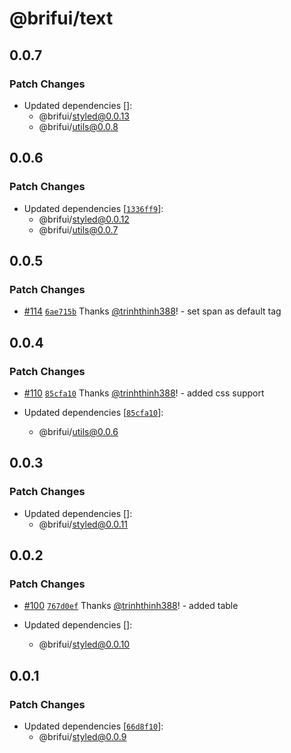 # @brifui/text

## 0.0.7

### Patch Changes

- Updated dependencies []:
  - @brifui/styled@0.0.13
  - @brifui/utils@0.0.8

## 0.0.6

### Patch Changes

- Updated dependencies [[`1336ff9`](https://github.com/brifui-org/brif-ui/commit/1336ff9dd99899e54da1bd4bfa77168c14c4e662)]:
  - @brifui/styled@0.0.12
  - @brifui/utils@0.0.7

## 0.0.5

### Patch Changes

- [#114](https://github.com/brifui-org/brif-ui/pull/114) [`6ae715b`](https://github.com/brifui-org/brif-ui/commit/6ae715b08fb95714a2af577be7f74d411660384d) Thanks [@trinhthinh388](https://github.com/trinhthinh388)! - set span as default tag

## 0.0.4

### Patch Changes

- [#110](https://github.com/brifui-org/brif-ui/pull/110) [`85cfa10`](https://github.com/brifui-org/brif-ui/commit/85cfa10cca6ad3b3de2d48004e8517068c91df33) Thanks [@trinhthinh388](https://github.com/trinhthinh388)! - added css support

- Updated dependencies [[`85cfa10`](https://github.com/brifui-org/brif-ui/commit/85cfa10cca6ad3b3de2d48004e8517068c91df33)]:
  - @brifui/utils@0.0.6

## 0.0.3

### Patch Changes

- Updated dependencies []:
  - @brifui/styled@0.0.11

## 0.0.2

### Patch Changes

- [#100](https://github.com/brifui-org/brif-ui/pull/100) [`767d0ef`](https://github.com/brifui-org/brif-ui/commit/767d0ef50ac4113eac4d6c47231eabbdbbe85031) Thanks [@trinhthinh388](https://github.com/trinhthinh388)! - added table

- Updated dependencies []:
  - @brifui/styled@0.0.10

## 0.0.1

### Patch Changes

- Updated dependencies [[`66d8f10`](https://github.com/brifui-org/brif-ui/commit/66d8f108414b12f9949cede9d1e511ad47106e49)]:
  - @brifui/styled@0.0.9
